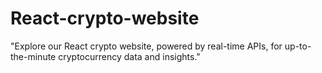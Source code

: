 # React-crypto-website
"Explore our React crypto website, powered by real-time APIs, for up-to-the-minute cryptocurrency data and insights."

